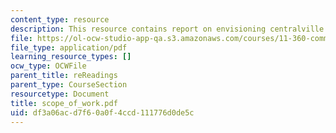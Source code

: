 ```yaml
---
content_type: resource
description: This resource contains report on envisioning centralville plan.
file: https://ol-ocw-studio-app-qa.s3.amazonaws.com/courses/11-360-community-growth-and-land-use-planning-fall-2005/df3a06acd7f60a0f4ccd111776d0de5c_scope_of_work.pdf
file_type: application/pdf
learning_resource_types: []
ocw_type: OCWFile
parent_title: reReadings
parent_type: CourseSection
resourcetype: Document
title: scope_of_work.pdf
uid: df3a06ac-d7f6-0a0f-4ccd-111776d0de5c
---
```

